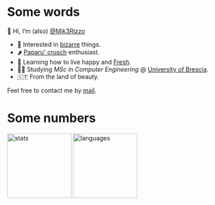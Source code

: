 <!---
Mik3Rizzo/Mik3Rizzo is a ✨ special ✨ repository because its `README.md` (this file) appears on your GitHub profile.
You can click the Preview link to take a look at your changes.
--->
# Some words

👋 Hi, I’m (also) [@Mik3Rizzo](https://github.com/Mik3Rizzo)

- 👀 Interested in [bizarre](https://www.qrz.com/db/IU2KUR) things.
- 🌶  [Paparu' crusch](https://en.wikipedia.org/wiki/Peperone_crusco) enthusiast.
- 🌱 Learning how to live happy and [Fresh](https://www.instagram.com/fresh.theitaliantrash/).
- 👨‍💻 Studying *MSc in Computer Engineering* @ [University of Brescia](https://en.wikipedia.org/wiki/University_of_Brescia).
- 🇮🇹 From the land of beauty.

Feel free to contact me by [mail](mailto:m.rizzo006@studenti.unibs.it).


# Some numbers

<div dir="auto">
  <a href="#">
    <img align="left" alt="stats" height=150 src="https://github-readme-stats-jekx8ip2t-mik3rizzo.vercel.app/api?username=Mik3Rizzo&custom_title=Stats&hide=prs&hide_rank=true&count_private=true&include_all_commits=false&show_icons=true&theme=dark&bg_color=0d1117&border_color=30363d" />
  </a>
  <a href="#">
    <img alt="languages" height=150 src="https://github-readme-stats-jekx8ip2t-mik3rizzo.vercel.app/api/top-langs/?username=Mik3Rizzo&langs_count=5&layout=compact&theme=dark&bg_color=0d1117&border_color=30363d" />
  </a>
</div>

